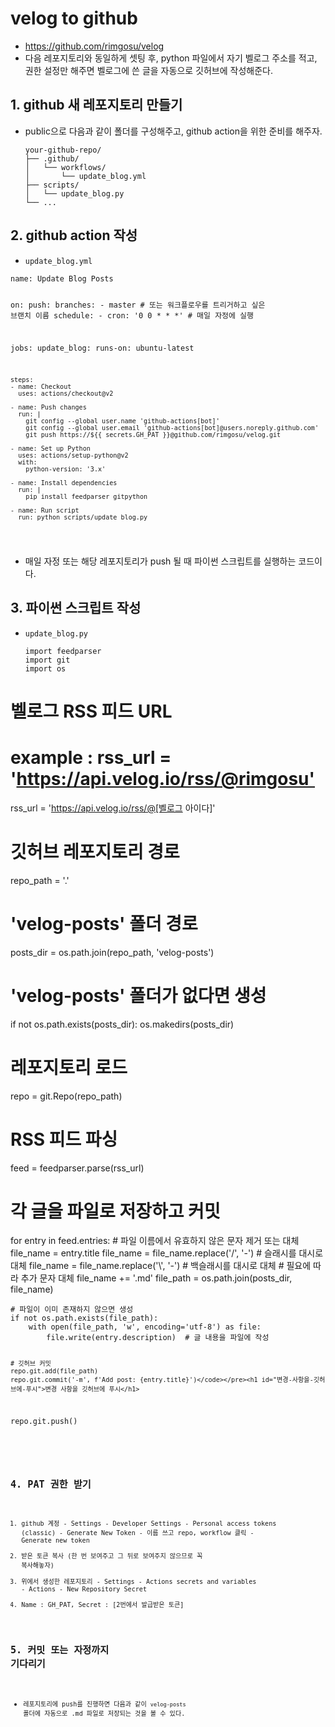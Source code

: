 <h1 id="velog-to-github">velog to github</h1>
<ul>
<li><a href="https://github.com/rimgosu/velog">https://github.com/rimgosu/velog</a></li>
<li>다음 레포지토리와 동일하게 셋팅 후, python 파일에서 자기 벨로그 주소를 적고, 권한 설정만 해주면 벨로그에 쓴 글을 자동으로 깃허브에 작성해준다.</li>
</ul>
<h2 id="1-github-새-레포지토리-만들기">1. github 새 레포지토리 만들기</h2>
<ul>
<li>public으로 다음과 같이 폴더를 구성해주고, github action을 위한 준비를 해주자.<pre><code>your-github-repo/
├── .github/
│   └── workflows/
│       └── update_blog.yml
├── scripts/
│   └── update_blog.py
└── ...</code></pre></li>
</ul>
<h2 id="2-github-action-작성">2. github action 작성</h2>
<ul>
<li><code>update_blog.yml</code></li>
</ul>
<pre><code>name: Update Blog Posts


on:
  push:
      branches:
        - master  # 또는 워크플로우를 트리거하고 싶은 브랜치 이름
  schedule:
    - cron: '0 0 * * *'  # 매일 자정에 실행

jobs:
  update_blog:
    runs-on: ubuntu-latest

    steps:
    - name: Checkout
      uses: actions/checkout@v2

    - name: Push changes
      run: |
        git config --global user.name 'github-actions[bot]'
        git config --global user.email 'github-actions[bot]@users.noreply.github.com'
        git push https://${{ secrets.GH_PAT }}@github.com/rimgosu/velog.git

    - name: Set up Python
      uses: actions/setup-python@v2
      with:
        python-version: '3.x'

    - name: Install dependencies
      run: |
        pip install feedparser gitpython

    - name: Run script
      run: python scripts/update_blog.py
</code></pre><ul>
<li>매일 자정 또는 해당 레포지토리가 push 될 때 파이썬 스크립트를 실행하는 코드이다.</li>
</ul>
<h2 id="3-파이썬-스크립트-작성">3. 파이썬 스크립트 작성</h2>
<ul>
<li><code>update_blog.py</code><pre><code>import feedparser
import git
import os
</code></pre></li>
</ul>
<h1 id="벨로그-rss-피드-url">벨로그 RSS 피드 URL</h1>
<h1 id="example--rss_url--httpsapivelogiorssrimgosu">example : rss_url = '<a href="https://api.velog.io/rss/@rimgosu'">https://api.velog.io/rss/@rimgosu'</a></h1>
<p>rss_url = '<a href="https://api.velog.io/rss/@%5B%EB%B2%A8%EB%A1%9C%EA%B7%B8">https://api.velog.io/rss/@[벨로그</a> 아이다]'</p>
<h1 id="깃허브-레포지토리-경로">깃허브 레포지토리 경로</h1>
<p>repo_path = '.'</p>
<h1 id="velog-posts-폴더-경로">'velog-posts' 폴더 경로</h1>
<p>posts_dir = os.path.join(repo_path, 'velog-posts')</p>
<h1 id="velog-posts-폴더가-없다면-생성">'velog-posts' 폴더가 없다면 생성</h1>
<p>if not os.path.exists(posts_dir):
    os.makedirs(posts_dir)</p>
<h1 id="레포지토리-로드">레포지토리 로드</h1>
<p>repo = git.Repo(repo_path)</p>
<h1 id="rss-피드-파싱">RSS 피드 파싱</h1>
<p>feed = feedparser.parse(rss_url)</p>
<h1 id="각-글을-파일로-저장하고-커밋">각 글을 파일로 저장하고 커밋</h1>
<p>for entry in feed.entries:
    # 파일 이름에서 유효하지 않은 문자 제거 또는 대체
    file_name = entry.title
    file_name = file_name.replace('/', '-')  # 슬래시를 대시로 대체
    file_name = file_name.replace('\', '-')  # 백슬래시를 대시로 대체
    # 필요에 따라 추가 문자 대체
    file_name += '.md'
    file_path = os.path.join(posts_dir, file_name)</p>
<pre><code># 파일이 이미 존재하지 않으면 생성
if not os.path.exists(file_path):
    with open(file_path, 'w', encoding='utf-8') as file:
        file.write(entry.description)  # 글 내용을 파일에 작성

    # 깃허브 커밋
    repo.git.add(file_path)
    repo.git.commit('-m', f'Add post: {entry.title}')</code></pre><h1 id="변경-사항을-깃허브에-푸시">변경 사항을 깃허브에 푸시</h1>
<p>repo.git.push()</p>
<pre><code>

## 4. PAT 권한 받기
1. github 계정 - Settings - Developer Settings - Personal access tokens (classic) - Generate New Token - 이름 쓰고 repo, workflow 클릭 - Generate new token
2. 받은 토큰 복사 (한 번 보여주고 그 뒤로 보여주지 않으므로 꼭 복사해놓자)
3. 위에서 생성한 레포지토리 - Settings - Actions secrets and variables - Actions - New Repository Secret
4. Name : GH_PAT, Secret : [2번에서 발급받은 토큰]


## 5. 커밋 또는 자정까지 기다리기
- 레포지토리에 push를 진행하면 다음과 같이 `velog-posts` 폴더에 자동으로 .md 파일로 저장되는 것을 볼 수 있다.</code></pre>